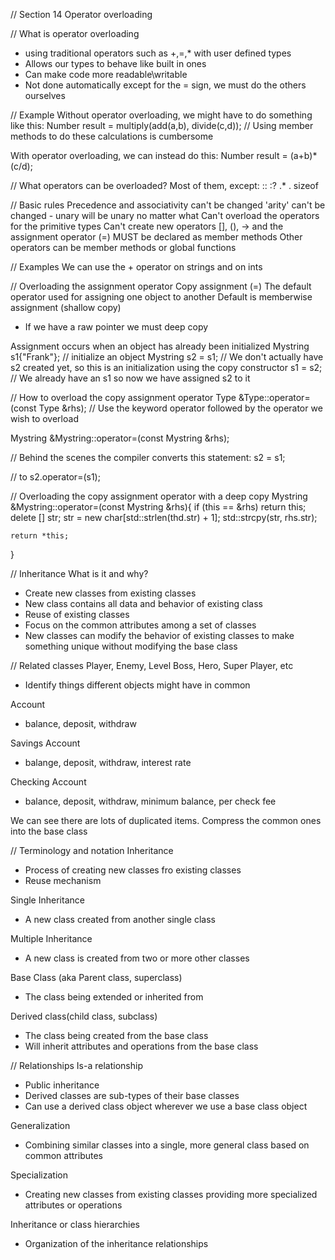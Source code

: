 // Section 14 Operator overloading


// What is operator overloading
- using traditional operators such as +,=,* with user defined types
- Allows our types to behave like built in ones
- Can make code more readable\writable
- Not done automatically except for the = sign, we must do the others ourselves

// Example
Without operator overloading, we might have to do something like this:
Number result = multiply(add(a,b), divide(c,d)); // Using member methods to do these calculations is cumbersome

With operator overloading, we can instead do this:
Number result = (a+b)*(c/d);

// What operators can be overloaded?
Most of them, except:
::	:?	.*	.	sizeof

// Basic rules
Precedence and associativity can't be changed
'arity' can't be changed - unary will be unary no matter what
Can't overload the operators for the primitive types
Can't create new operators
[], (), -> and the assignment operator (=) MUST be declared as member methods
Other operators can be member methods or global functions

// Examples
We can use the + operator on strings and on ints

// Overloading the assignment operator
Copy assignment (=)
The default operator used for assigning one object to another
Default is memberwise assignment (shallow copy)
- If we have a raw pointer we must deep copy

Assignment occurs when an object has already been initialized
Mystring s1{"Frank"}; 	// initialize an object
Mystring s2 = s1;		// We don't actually have s2 created yet, so this is an initialization using the copy constructor
s1 = s2; 				// We already have an s1 so now we have assigned s2 to it

// How to overload the copy assignment operator
Type &Type::operator=(const Type &rhs);	// Use the keyword operator followed by the operator we wish to overload

Mystring &Mystring::operator=(const Mystring &rhs);

// Behind the scenes the compiler converts this statement:
s2 = s1;

// to
s2.operator=(s1);

// Overloading the copy assignment operator with a deep copy
Mystring &Mystring::operator=(const Mystring &rhs){
	if (this == &rhs)
		return this;
	delete [] str;
	str = new char[std::strlen(thd.str) + 1];
	std::strcpy(str, rhs.str);
	
	return *this;
}












// Inheritance
What is it and why?
- Create new classes from existing classes
- New class contains all data and behavior of existing class
- Reuse of existing classes
- Focus on the common attributes among a set of classes
- New classes can modify the behavior of existing classes to make something unique without modifying the base class

// Related classes
Player, Enemy, Level Boss, Hero, Super Player, etc
- Identify things different objects might have in common

Account
- balance, deposit, withdraw

Savings Account
- balange, deposit, withdraw, interest rate

Checking Account
- balance, deposit, withdraw, minimum balance, per check fee

We can see there are lots of duplicated items. Compress the common ones into the base class

// Terminology and notation
Inheritance
- Process of creating new classes fro existing classes
- Reuse mechanism

Single Inheritance
- A new class created from another single class

Multiple Inheritance
- A new class is created from two or more other classes

Base Class (aka Parent class, superclass)
- The class being extended or inherited from

Derived class(child class, subclass)
- The class being created from the base class
- Will inherit attributes and operations from the base class

// Relationships
Is-a relationship
- Public inheritance
- Derived classes are sub-types of their base classes
- Can use a derived class object wherever we use a base class object

Generalization
- Combining similar classes into a single, more general class based on common attributes

Specialization
- Creating new classes from existing classes providing more specialized attributes or operations

Inheritance or class hierarchies
- Organization of the inheritance relationships




